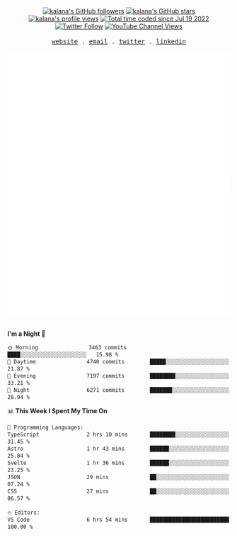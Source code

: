 <div align="center">
<a title="kalana's GitHub followers " href="https://github.com/kalanakt" ><img src="https://img.shields.io/github/followers/kalanakt?style=social" alt="kalana's GitHub followers"></a>
<a title="GitHub stars " href="https://github.com/kalanakt" ><img src="https://img.shields.io/github/stars/kalanakt?style=social" alt="kalana's GitHub stars "></a>
<a title="kalana's profile views " href="https://github.com/kalanakt" ><img src="https://komarev.com/ghpvc/?username=kalanakt&label=Profile%20views" alt="kalana's profile views"></a>
<a title="kalana's wakatime stats" href="https://wakatime.com/@02730fe5-73e8-4bcc-8539-6b00eeae1e15"><img src="https://wakatime.com/badge/user/02730fe5-73e8-4bcc-8539-6b00eeae1e15.svg" alt="Total time coded since Jul 19 2022" /></a>
<a title="Twitter Follow" href="https://twitter.com/intent/follow?screen_name=DevVibeX" ><img alt="Twitter Follow" src="https://img.shields.io/twitter/follow/DevVibeX?label=follow&style=social"></a>
<a title="YouTube Channel Views" href="https://bit.ly/iamktyoutube" ><img alt="YouTube Channel Views" src="https://img.shields.io/youtube/channel/views/UC6LqyY4t6lYLBb1iQxxiL3Q?style=social"></a>
</div>

<br />

<div align="center">
  <samp>
    <a href="https://www.kalanakt.cc/">website</a> .
    <a href="mailto:e19198@eng.pdn.ac.lk">email</a> .
    <a href="https://twitter.com/intent/follow?screen_name=DevVibeX">twitter</a> .
    <a href="https://www.linkedin.com/in/kalanakt">linkedin</a>
  </samp>
</div>

<br />

<div align="center">
  <img src="https://github.com/kalanakt/kalanakt/blob/main/generated/overview.svg#gh-dark-mode-only" alt="kalanakt's GitHub Statistics Card" title="kalanakt's GitHub Statistics"/>
  <img src="https://github.com/kalanakt/kalanakt/blob/main/generated/languages.svg#gh-dark-mode-only" alt="kalanakt's Used Languages Card" title="kalanakt's Used Languages"/>
</div>

<br />

<!--START_SECTION:waka-->
**I'm a Night 🦉** 

```text
🌞 Morning                3463 commits        ████░░░░░░░░░░░░░░░░░░░░░   15.98 % 
🌆 Daytime                4740 commits        █████░░░░░░░░░░░░░░░░░░░░   21.87 % 
🌃 Evening                7197 commits        ████████░░░░░░░░░░░░░░░░░   33.21 % 
🌙 Night                  6271 commits        ███████░░░░░░░░░░░░░░░░░░   28.94 % 
```


📊 **This Week I Spent My Time On** 

```text
💬 Programming Languages: 
TypeScript               2 hrs 10 mins       ████████░░░░░░░░░░░░░░░░░   31.45 % 
Astro                    1 hr 43 mins        ██████░░░░░░░░░░░░░░░░░░░   25.04 % 
Svelte                   1 hr 36 mins        ██████░░░░░░░░░░░░░░░░░░░   23.25 % 
JSON                     29 mins             ██░░░░░░░░░░░░░░░░░░░░░░░   07.24 % 
CSS                      27 mins             ██░░░░░░░░░░░░░░░░░░░░░░░   06.57 % 

🔥 Editors: 
VS Code                  6 hrs 54 mins       █████████████████████████   100.00 % 
```


<!--END_SECTION:waka-->
